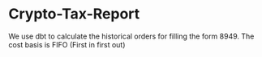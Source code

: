 # Crypto-Tax-Report
We use dbt to calculate the historical orders for filling the form 8949. 
The cost basis is FIFO (First in first out)
